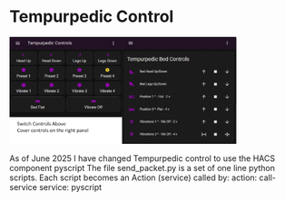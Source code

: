 # Tempurpedic Control
<img src="https://github.com/Doug-Wyman/Tempurpedic_Control/blob/main/images/Capture.gif"
     alt="my screen"
     width="400"/>

As of June 2025 I have changed Tempurpedic control to use the HACS component pyscript
The file send_packet.py is a set of one line python scripts. 
Each script becomes an Action (service) called by:
   action: call-service
   service: pyscript <dot> <script> i.e. service: pyscript.bed_head_up
   pyscript sends the UDP packet command to a Tempurpedic adjustable bed frame.  

 - @bed_flat      --- <i>lowers both head and feet</i>
 - @bed_head_down.py  --- <i>Lower the upper body</i>
 - @bed_head_up.py    --- <i>Raise the upper body</i>
 - @bed_legs_down.py  --- <i>Lower the legs</i>
 - @bed_legs_up.py    --- <i>Raise the legs</i>
 - @bed_preset1.py      --- <i>go to preset bed position 1</i>
 - @bed_preset2.py      --- <i>go to preset bed position 2</i>
 - @bed_preset3.py      --- <i>go to preset bed position 3</i>
 - @bed_preset4.py      --- <i>go to preset bed position 4</i>
 - @bed_vibrate1.py  --- <i>go to preset vibration mode 1</i>
 - @bed_vibrate2.py  --- <i>go to preset vibration mode 2</i>
 - @bed_vibrate3.py  --- <i>go to preset vibration mode 3</i>
 - @bed_vibrate4.py  --- <i>go to preset vibration mode 4</i>
 - @bed_vibrateoff.py--- <i>Turn off all vibration</i>


I've added a dashboard as yaml file. 

 - bed_dashboard.yaml  ---<i>The dashboard seen at the top of this readme.md

The scripts use a hard coded IP address for the bed. Change the line in each file 
UDP_IP = "192.168.0.155"
to the UDP_IP = [your local address]

Tempurpedic has codes for 0 to 10 levels of vibration for each of the 
three zones (upper body, hips and legs).  If I can find an easy way of
implementing these 30 levels I will do so.  These codes are in the table of codes.


   Doug

I'll be 83 years old Nov 2025 and would love it if some young hacker (the good kind)
would fork off this into a good and more efficient set of scripts and entities.


 
